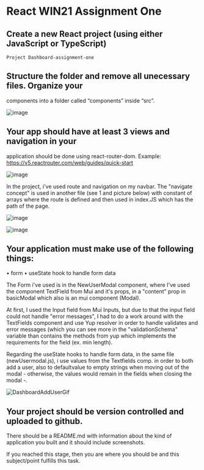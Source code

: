 # React WIN21 Assignment One

## Create a new React project (using either JavaScript or TypeScript)

`Project Dashboard-assignment-one`

## Structure the folder and remove all unecessary files. Organize your
components into a folder called “components” inside “src”.

![image](https://user-images.githubusercontent.com/89275952/190236841-ee18bc44-9a03-45f0-8110-3f4d6aa84e87.png)

## Your app should have at least 3 views and navigation in your
application should be done using react-router-dom. Example:
https://v5.reactrouter.com/web/guides/quick-start

![image](https://user-images.githubusercontent.com/89275952/190238489-48c85176-8f4d-4d40-abb8-995f95078dfb.png)

In the project, i've used route and navigation on my navbar. The "navigate concept" is used in another file (see 1 and picture below) with constant of arrays where the route is defined and then used in index.JS which has the path of the page.

![image](https://user-images.githubusercontent.com/89275952/190239327-00ad1f98-2fa7-4494-b77e-deed97ca48a0.png)

![image](https://user-images.githubusercontent.com/89275952/190239755-bab0ec07-2d6b-47c5-af11-cc64e58c8572.png)

## Your application must make use of the following things:
• form
• useState hook to handle form data

The Form i've used is in the NewUserModal component, where I've used the component TextField from Mui and it's props, in a "content" prop in basicModal which also is an mui component (Modal).

At first, I used the Input field from Mui Inputs, but due to that the input field could not handle "error messages", I had to do a work around with the TextFields component and use Yup resolver in order to handle validates and error messages (which you can see more in the "validationSchema" variable than contains the methods from yup which implements the requirements for the field (ex. min length).

Regarding the useState hooks to handle form data, in the same file (newUsermodal.js), i use values from the Textfields comp. in order to both add a user, also to defaultvalue to empty strings when moving out of the modal - otherwise, the values would remain in the fields when closing the modal -.

![DashboardAddUserGif](https://user-images.githubusercontent.com/89275952/190246309-bbc1e844-bec2-4c2d-af21-63d69ec9ac39.gif)


##  Your project should be version controlled and uploaded to github.
There should be a README.md with information about the kind of
application you built and it should include screenshots.

If you reached this stage, then you are where you should be and this subject/point fulfills this task. 

